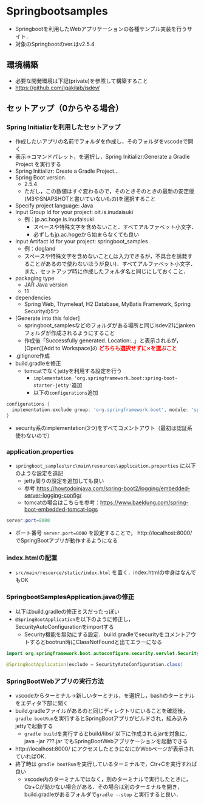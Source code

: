 # Springbootsamples
- Springbootを利用したWebアプリケーションの各種サンプル実装を行うサイト．
- 対象のSpringbootのver.はv2.5.4


## 環境構築
- 必要な開発環境は下記(private)を参照して構築すること
- https://github.com/igakilab/isdev/


## セットアップ（0からやる場合）
### Spring Initializrを利用したセットアップ
- 作成したいアプリの名前でフォルダを作成し，そのフォルダをvscodeで開く
- 表示->コマンドパレット，を選択し，Spring Initializr:Generate a Gradle Project を実行する
- Spring Initializr: Create a Gradle Project...
- Spring Boot version.
  - 2.5.4
  - ただし，この数値はすぐ変わるので，そのときそのときの最新の安定版(M3やSNAPSHOTと書いていないもの)を選択すること
- Specify project language: Java
- Input Group Id for your project: oit.is.inudaisuki
   - 例：jp.ac.hoge.is.inudaisuki
     - スペースや特殊文字を含めないこと．すべてアルファベット小文字．
     - 必ずしもjp.ac.hogeから始まらなくても良い
- Input Artifact Id for your project: springboot_samples
   - 例：dogland
   - スペースや特殊文字を含めないこと(_は入力できるが，不具合を誘発することがあるので使わないほうが良い)．すべてアルファベット小文字．また，セットアップ時に作成したフォルダ名と同じにしておくこと．
- packaging type
  - JAR
  Java version
  - 11
- dependencies
  - Spring Web, Thymeleaf, H2 Database, MyBatis Framework, Spring Securityの5つ
- [Generate into this folder]
  - springboot_samplesなどのフォルダがある場所と同じisdev21にjankenフォルダが作成されるようにすること
  - 作成後「Successfully generated. Location:..」と表示されるが，[Open][Add to Workspace]の **<span style="color:red">どちらも選択せずに×を選ぶこと</span>**
- .gitignore作成
- build.gradleを修正
  - tomcatでなくjettyを利用する設定を行う
     - `implementation 'org.springframework.boot:spring-boot-starter-jetty'`追加
     - 以下の`configurations`追加
```gradle
configurations {
  implementation.exclude group: 'org.springframework.boot', module: 'spring-boot-starter-tomcat'
}
```
  - security系のimplementation(3つ)をすべてコメントアウト（最初は認証系使わないので）


### application.properties
- `springboot_samples\src\main\resources\application.properties` に以下のような設定を追記
  - jetty周りの設定を追加しても良い
  - 参考 https://howtodoinjava.com/spring-boot2/logging/embedded-server-logging-config/
  - tomcatの場合はこちらを参考：https://www.baeldung.com/spring-boot-embedded-tomcat-logs

```java
server.port=8000
```

- ポート番号 `server.port=8000` を設定することで， http://localhost:8000/ でSpringBootアプリが動作するようになる

### index.htmlの配置
- `src/main/resource/static/index.html` を置く．index.htmlの中身はなんでもOK

### ~~SpringbootSamplesApplication.javaの修正~~
- 以下はbuild.gradleの修正ミスだったっぽい
- `@SpringBootApplication`を以下のように修正し，SecurityAutoConfigurationをimportする
  - Security機能を無効にする設定．build.gradleでsecurityをコメントアウトするとbootrun時にClassNotFoundと出てエラーになる

```java
import org.springframework.boot.autoconfigure.security.servlet.SecurityAutoConfiguration;

@SpringBootApplication(exclude = SecurityAutoConfiguration.class)
```

### SpringBootWebアプリの実行方法
- vscodeからターミナル->新しいターミナル，を選択し，bashのターミナルをエディタ下部に開く
- build.gradleファイルがあるのと同じディレクトリにいることを確認後，`gradle bootRun`を実行するとSpringBootアプリがビルドされ，組み込みjettyで起動する
  - `gradle build`を実行するとbuild/libs/ 以下に作成されるjarを対象に，java -jar ???.jar でもSpringBootWebアプリケーションを起動できる
- http://localhost:8000/ にアクセスしたときになにかWebページが表示されていればOK．
- 終了時は `gradle bootRun`を実行しているターミナルで，Ctr+Cを実行すれば良い
  - vscode内のターミナルではなく，別のターミナルで実行したときに，Ctr+Cが効かない場合がある．その場合は別のターミナルを開き，build.gradleがあるフォルダで`gradle --stop` と実行すると良い．